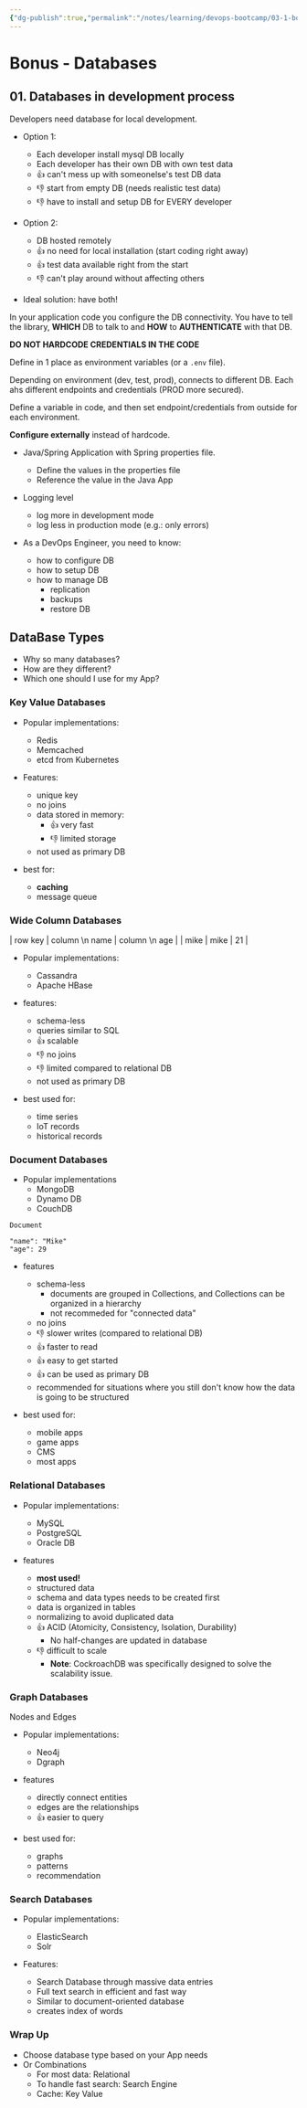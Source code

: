 ```yaml
---
{"dg-publish":true,"permalink":"/notes/learning/devops-bootcamp/03-1-bonus-databases/"}
---
```


# Bonus - Databases

## 01. Databases in development process

Developers need database for local development.

- Option 1:
    - Each developer install mysql DB locally
    - Each developer has their own DB with own test data
    - 👍 can't mess up with someonelse's test DB data
    - 👎 start from empty DB (needs realistic test data)
    - 👎 have to install and setup DB for EVERY developer

- Option 2:
    - DB hosted remotely
    - 👍 no need for local installation (start coding right away)
    - 👍 test data available right from the start
    - 👎 can't play around without affecting others

- Ideal solution: have both!

In your application code you configure the DB connectivity. You have to tell the library, **WHICH** DB to talk to and **HOW** to **AUTHENTICATE** with that DB.

**DO NOT HARDCODE CREDENTIALS IN THE CODE**

Define in 1 place as environment variables (or a `.env` file).

Depending on environment (dev, test, prod), connects to different DB. Each ahs different endpoints and credentials (PROD more secured).

Define a variable in code, and then set endpoint/credentials from outside for each environment.

**Configure externally** instead of hardcode.

- Java/Spring Application with Spring properties file.
    - Define the values in the properties file
    - Reference the value in the Java App

- Logging level
    - log more in development mode
    - log less in production mode (e.g.: only errors)

- As a DevOps Engineer, you need to know:
    - how to configure DB
    - how to setup DB
    - how to manage DB
        - replication
        - backups
        - restore DB


## DataBase Types

- Why so many databases?
- How are they different?
- Which one should I use for my App?

### Key Value Databases

- Popular implementations:
    - Redis
    - Memcached
    - etcd from Kubernetes

- Features:
    - unique key
    - no joins
    - data stored in memory:
        - 👍 very fast
        - 👎 limited storage
    - not used as primary DB

- best for:
    - **caching**
    - message queue

### Wide Column Databases

| row key | column \n name | column \n age |
| mike    | mike | 21 |

- Popular implementations:
    - Cassandra
    - Apache HBase

- features:
    - schema-less
    - queries similar to SQL
    - 👍 scalable
    - 👎 no joins
    - 👎 limited compared to relational DB
    - not used as primary DB

- best used for:
    - time series
    - IoT records
    - historical records

### Document Databases

- Popular implementations
    - MongoDB
    - Dynamo DB
    - CouchDB

```
Document

"name": "Mike"
"age": 29
```

- features
    - schema-less
        - documents are grouped in Collections, and Collections can be organized in a hierarchy
        - not recommeded for "connected data"
    - no joins
    - 👎 slower writes (compared to relational DB)
    - 👍 faster to read
    - 👍 easy to get started
    - 👍 can be used as primary DB
    - recommended for situations where you still don't know how the data is going to be structured

- best used for:
    - mobile apps
    - game apps
    - CMS
    - most apps


### Relational Databases

- Popular implementations:
    - MySQL
    - PostgreSQL
    - Oracle DB

- features
    - **most used!**
    - structured data
    - schema and data types needs to be created first
    - data is organized in tables
    - normalizing to avoid duplicated data
    - 👍 ACID (Atomicity, Consistency, Isolation, Durability)
        - No half-changes are updated in database
    - 👎 difficult to scale
        - **Note**: CockroachDB was specifically designed to solve the scalability issue.


### Graph Databases

Nodes and Edges

- Popular implementations:
    - Neo4j
    - Dgraph

- features
    - directly connect entities
    - edges are the relationships
    - 👍 easier to query

- best used for:
    - graphs
    - patterns
    - recommendation


### Search Databases

- Popular implementations:
    - ElasticSearch
    - Solr

- Features:
    - Search Database through massive data entries
    - Full text search in efficient and fast way
    - Similar to document-oriented database
    - creates index of words

### Wrap Up

- Choose database type based on your App needs
- Or Combinations
    - For most data: Relational
    - To handle fast search: Search Engine
    - Cache: Key Value